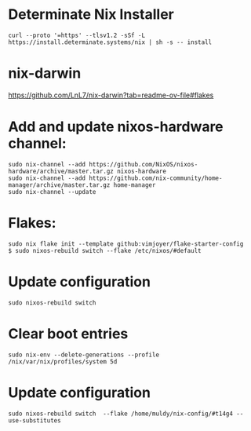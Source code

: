 # Determinate Nix Installer 

```
curl --proto '=https' --tlsv1.2 -sSf -L https://install.determinate.systems/nix | sh -s -- install
```

# nix-darwin

https://github.com/LnL7/nix-darwin?tab=readme-ov-file#flakes

# Add and update nixos-hardware channel:

```
sudo nix-channel --add https://github.com/NixOS/nixos-hardware/archive/master.tar.gz nixos-hardware 
sudo nix-channel --add https://github.com/nix-community/home-manager/archive/master.tar.gz home-manager
sudo nix-channel --update
```

# Flakes:
```
sudo nix flake init --template github:vimjoyer/flake-starter-config
$ sudo nixos-rebuild switch --flake /etc/nixos/#default
```

# Update configuration
```
sudo nixos-rebuild switch
```
# Clear boot entries
```
sudo nix-env --delete-generations --profile /nix/var/nix/profiles/system 5d
```

# Update configuration
```
sudo nixos-rebuild switch  --flake /home/muldy/nix-config/#t14g4 --use-substitutes
```
